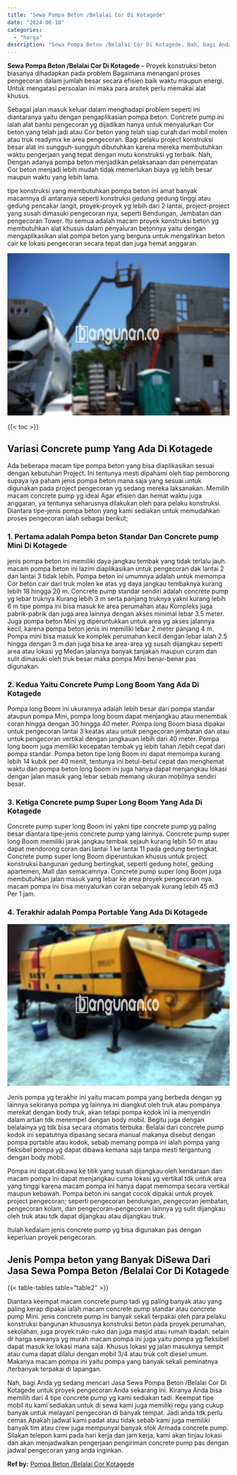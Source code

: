 ```yaml
---
title: "Sewa Pompa Beton /Belalai Cor Di Kotagede"
date: "2024-08-10"
categories: 
  - "harga"
description: "Sewa Pompa Beton /Belalai Cor Di Kotagede. Nah, bagi Anda yg sedang mencari Jasa Sewa Pompa Beton /Belalai Cor Di Kotagede untuk proyek pengecoran Anda sekar..."
---
```


**Sewa Pompa Beton /Belalai Cor Di Kotagede** – Proyek konstruksi beton biasanya dihadapkan pada problem Bagaimana menangani proses pengecoran dalam jumlah besar secara efisien baik waktu maupun energi. Untuk mengatasi persoalan ini maka para arsitek perlu memakai alat khusus.

Sebagai jalan masuk keluar dalam menghadapi problem seperti ini diantaranya yaitu dengan pengaplikasian pompa beton. Concrete pump ini ialah alat bantu pengecoran yg dijadikan hanya untuk menyalurkan Cor beton yang telah jadi atau Cor beton yang telah siap curah dari mobil molen atau truk readymix ke area pengecoran. Bagi pelaku project konstruksi besar alat ini sungguh-sungguh dibutuhkan karena mereka membutuhkan waktu pengerjaan yang tepat dengan mutu konstruksi yg terbaik. Nah, Dengan adanya pompa beton menjadikan pelaksanaan dan penempatan Cor beton menjadi lebih mudah tidak memerlukan biaya yg lebih besar maupun waktu yang lebih lama.

tipe konstruksi yang membutuhkan pompa beton ini amat banyak macamnya di antaranya seperti konstruksi gedung gedung tinggi atau gedung pencakar langit, proyek-proyek yg lebih dari 2 lantai, project-project yang susah dimasuki pengecoran nya, seperti Bendungan, Jembatan dan pengecoran Tower. Itu semua adalah macam proyek konstruksi beton yg membutuhkan alat khusus dalam penyaluran betonnya yaitu dengan mengaplikasikan alat pompa beton yang berguna untuk mengalirkan beton cair ke lokasi pengecoran secara tepat dan juga hemat anggaran.

![Sewa Pompa Beton /Belalai Cor Di Kotagede](/images/sewa-concrete-pump-14.png)

{{< toc >}}

## Variasi Concrete pump Yang Ada Di Kotagede

Ada beberapa macam tipe pompa beton yang bisa diaplikasikan sesuai dengan kebutuhan Project. Ini tentunya mesti dipahami oleh tiap pemborong supaya iya paham jenis pompa beton mana saja yang sesuai untuk digunakan pada project pengecoran yg sedang mereka laksanakan. Memilih macam concrete pump yg ideal Agar efisien dan hemat waktu juga anggaran, ya tentunya seharusnya dilakukan oleh para pelaku konstruksi. Diantara tipe-jenis pompa beton yang kami sediakan untuk memudahkan proses pengecoran ialah sebagai berikut;

### 1\. Pertama adalah Pompa beton Standar Dan Concrete pump Mini Di Kotagede

jenis pompa beton ini memiliki daya jangkau tembak yang tidak terlalu jauh. macam pompa beton ini lazim diaplikasikan untuk pengecoran dak lantai 2 dan lantai 3 tidak lebih. Pompa beton ini umumnya adalah untuk memompa Cor beton cair dari truk molen ke atas yg daya jangkau tembaknya kurang lebih 18 hingga 20 m. Concrete pump standar sendiri adalah concrete pump yg lebar truknya Kurang lebih 3 m serta panjang truknya yakni kurang lebih 6 m tipe pompa ini bisa masuk ke area perumahan atau Kompleks juga pabrik-pabrik dan juga area lainnya dengan akses minimal lebar 3.5 meter. Juga pompa beton Mini yg diperuntukkan untuk area yg akses jalannya kecil, karena pompa beton jenis ini memiliki lebar 2 meter panjang 4 m. Pompa mini bisa masuk ke komplek perumahan kecil dengan lebar ialah 2.5 hingga dengan 3 m dan juga bisa ke area-area yg susah dijangkau seperti area atau lokasi yg Medan jalannya banyak tanjakan maupun curam dan sulit dimasuki oleh truk besar maka pompa Mini benar-benar pas digunakan.

### 2\. Kedua Yaitu Concrete Pump Long Boom Yang Ada Di Kotagede

Pompa long Boom ini ukurannya adalah lebih besar dari pompa standar ataupun pompa Mini, pompa long boom dapat menjangkau atau menembak coran hingga dengan 30 hingga 40 meter. Pompa long Boom biasa dipakai untuk pengecoran lantai 3 keatas atau untuk pengecoran jembatan dan atau untuk pengecoran vertikal dengan jangkauan lebih dari 40 meter. Pompa long boom juga memiliki kecepatan tembak yg lebih tahan /lebih cepat dari pompa standar. Pompa beton tipe long Boom ini dapat memompa kurang lebih 14 kubik per 40 menit, tentunya ini betul-betul cepat dan menghemat waktu dan pompa beton long boom ini juga hanya dapat menjangkau lokasi dengan jalan masuk yang lebar sebab memang ukuran mobilnya sendiri besar.

### 3\. Ketiga Concrete pump Super Long Boom Yang Ada Di Kotagede

Concrete pump super long Boom ini yakni tipe concrete pump yg paling besar diantara tipe-jenis concrete pump yang lainnya. Concrete pump super long Boom memiliki jarak jangkau tembak sejauh kurang lebih 50 m atau dapat mendorong coran dari lantai 1 ke lantai 11 pada gedung bertingkat. Concrete pump super long Boom diperuntukan khusus untuk project konstruksi bangunan gedung bertingkat, seperti gedung hotel, gedung apartemen, Mall dan semacamnya. Concrete pump super long Boom juga membutuhkan jalan masuk yang lebar ke area proyek pengecoran nya. macam pompa ini bisa menyalurkan coran sebanyak kurang lebih 45 m3 Per 1 jam.

### 4\. Terakhir adalah Pompa Portable Yang Ada Di Kotagede

![Sewa Pompa Beton /Belalai Cor Di Kotagede](/images/sewa-concrete-pump-29.png)

Jenis pompa yg terakhir ini yaitu macam pompa yang berbeda dengan yg lainnya sekiranya pompa yg lainnya ini diangkut oleh truk atau pompanya merekat dengan body truk, akan tetapi pompa kodok ini ia menyendiri dalam artian tdk menempel dengan body mobil. Begitu juga dengan belalainya yg tdk bisa secara otomatis terbuka. Belalai dari concrete pump kodok ini sepatutnya dipasang secara manual makanya disebut dengan pompa portable atau kodok, sebab memang pompa ini ialah pompa yang fleksibel pompa yg dapat dibawa kemana saja tanpa mesti tergantung dengan body mobil.

Pompa ini dapat dibawa ke titik yang susah dijangkau oleh kendaraan dan macam pompa ini dapat menjangkau cuma lokasi yg vertikal tdk untuk area yang tinggi karena macam pompa ini hanya dapat memompa secara vertikal maupun kebawah. Pompa beton ini sangat cocok dipakai untuk proyek project pengecoran; seperti pengecoran bendungan, pengecoran jembatan, pengecoran kolam, dan pengecoran-pengecoran lainnya yg sulit dijangkau oleh truk atau tdk dapat dijangkau atau dijangkau truk.

Itulah kedalam jenis concrete pump yg bisa digunakan pas dengan keperluan proyek pengecoran.

## Jenis Pompa beton yang Banyak DiSewa Dari Jasa Sewa Pompa Beton /Belalai Cor Di Kotagede

{{< table-tables table="table2" >}}

Diantara keempat macam concrete pump tadi yg paling banyak atau yang paling kerap dipakai ialah macam concrete pump standar atau concrete pump Mini. jenis concrete pump ini banyak sekali terpakai oleh para pelaku konstruksi bangunan khususnya konstruksi beton pada proyek perumahan, sekolahan, juga proyek ruko-ruko dan juga masjid atau rumah ibadah. selain dr harga sewanya yg murah macam pompa ini juga yaitu pompa yg fleksibel dapat masuk ke lokasi mana saja. Khusus lokasi yg jalan masuknya sempit atau cuma dapat dilalui dengan mobil 3/4 atau truk colt diesel umum. Makanya macam pompa ini yaitu pompa yang banyak sekali peminatnya /terbanyak terpakai di lapangan.

Nah, bagi Anda yg sedang mencari Jasa Sewa Pompa Beton /Belalai Cor Di Kotagede untuk proyek pengecoran Anda sekarang ini. Kiranya Anda bisa memilih dari 4 tipe concrete pump yg kami sediakan tadi. Keempat tipe mobil itu kami sediakan untuk di sewa kami juga memiliki regu yang cukup banyak untuk melayani pengecoran di banyak tempat. Jadi anda tdk perlu cemas Apakah jadwal kami padat atau tidak sebab kami juga memiliki banyak tim atau crew juga mempunyai banyak stok Armada concrete pump. Silakan telepon kami pada hari kerja dan jam kerja, kami akan tinjau lokasi dan akan menjadwalkan pengerjaan pengiriman concrete pump pas dengan jadwal pengecoran yang anda inginkan.

**Ref by:** [Pompa Beton /Belalai Cor Kotagede](https://id.wikipedia.org/wiki/Pompa)
